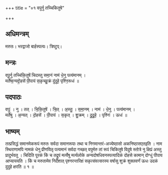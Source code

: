 +++
title = "०१ वपुर्नु तच्चिकितुषे"

+++
## अधिमन्त्रम्
मरुतः। भरद्वाजो बार्हस्पत्यः। त्रिष्टुप्।

## मन्त्रः
वपु॒र्नु तच्चि॑कि॒तुषे॑ चिदस्तु समा॒नं नाम॑ धे॒नु पत्य॑मानम् ।  
मर्ते॑ष्व॒न्यद्दो॒हसे॑ पी॒पाय॑ स॒कृच्छु॒क्रं दु॑दुहे॒ पृश्नि॒रूधः॑ ॥

## पदपाठः
वपुः॑ । नु । तत् । चि॒कि॒तुषे॑ । चि॒त् । अ॒स्तु॒ । स॒मा॒नम् । नाम॑ । धे॒नु । पत्य॑मानम् ।  
मर्ते॑षु । अ॒न्यत् । दो॒हसे॑ । पी॒पाय॑ । स॒कृत् । शु॒क्रम् । दु॒दु॒हे॒ । पृश्निः॑ । ऊधः॑ ॥

## भाष्यम्
तत्प्रसिद्धं समानमेकरूपं मरुतः सर्वदा समानरूपाः तथा च निगमान्तरं-अज्येष्ठासो अकनिष्ठासएतइति । नाम स्थिराणामपि नामकं धेनु प्रीणयितृ पत्यमानं सर्वदा गच्छत् वपुर्मरु तां रूपं चिकितुषे विदुषे स्तोत्रे नु क्षिप्रं अस्तु प्रादुर्भवतु । चिदिति पूरकं किं च तद्रूपं मर्त्येषु मर्त्यलोके अन्यदोषधिवनस्पत्यादिकं दोहसे कामान् दोग्धुं पीपाय आप्याययति । किं च मरुतामेव निर्देशात् पृश्नरन्तरिक्षं सकृत्संवत्सरस्य वर्षासु शुक्रं शुक्लवर्णं ऊधः उदकं दुदुहे क्षरति ॥ १ ॥